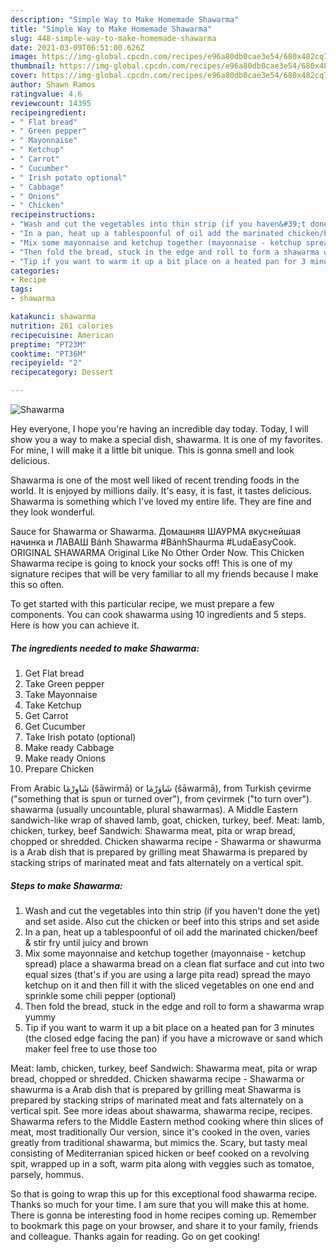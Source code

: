 ```yaml
---
description: "Simple Way to Make Homemade Shawarma"
title: "Simple Way to Make Homemade Shawarma"
slug: 448-simple-way-to-make-homemade-shawarma
date: 2021-03-09T06:51:00.626Z
image: https://img-global.cpcdn.com/recipes/e96a80db0cae3e54/680x482cq70/shawarma-recipe-main-photo.jpg
thumbnail: https://img-global.cpcdn.com/recipes/e96a80db0cae3e54/680x482cq70/shawarma-recipe-main-photo.jpg
cover: https://img-global.cpcdn.com/recipes/e96a80db0cae3e54/680x482cq70/shawarma-recipe-main-photo.jpg
author: Shawn Ramos
ratingvalue: 4.6
reviewcount: 14395
recipeingredient:
- " Flat bread"
- " Green pepper"
- " Mayonnaise"
- " Ketchup"
- " Carrot"
- " Cucumber"
- " Irish potato optional"
- " Cabbage"
- " Onions"
- " Chicken"
recipeinstructions:
- "Wash and cut the vegetables into thin strip (if you haven&#39;t done the yet) and set aside. Also cut the chicken or beef into this strips and set aside"
- "In a pan, heat up a tablespoonful of oil add the marinated chicken/beef &amp; stir fry until juicy and brown"
- "Mix some mayonnaise and ketchup together (mayonnaise - ketchup spread) place a shawarma bread on a clean flat surface and cut into two equal sizes (that&#39;s if you are using a large pita read) spread the mayo ketchup on it and then fill it with the sliced vegetables on one end and sprinkle some chili pepper (optional)"
- "Then fold the bread, stuck in the edge and roll to form a shawarma wrap yummy"
- "Tip if you want to warm it up a bit place on a heated pan for 3 minutes (the closed edge facing the pan) if you have a microwave or sand which maker feel free to use those too"
categories:
- Recipe
tags:
- shawarma

katakunci: shawarma 
nutrition: 261 calories
recipecuisine: American
preptime: "PT23M"
cooktime: "PT36M"
recipeyield: "2"
recipecategory: Dessert

---
```



![Shawarma](https://img-global.cpcdn.com/recipes/e96a80db0cae3e54/680x482cq70/shawarma-recipe-main-photo.jpg)

Hey everyone, I hope you're having an incredible day today. Today, I will show you a way to make a special dish, shawarma. It is one of my favorites. For mine, I will make it a little bit unique. This is gonna smell and look delicious.

Shawarma is one of the most well liked of recent trending foods in the world. It is enjoyed by millions daily. It's easy, it is fast, it tastes delicious. Shawarma is something which I've loved my entire life. They are fine and they look wonderful.

Sauce for Shawarma or Shawarma. Домашняя ШАУРМА вкуснейшая начинка и ЛАВАШ Bánh Shawarma #BánhShaurma #LudaEasyCook. ORIGINAL SHAWARMA Original Like No Other Order Now. This Chicken Shawarma recipe is going to knock your socks off! This is one of my signature recipes that will be very familiar to all my friends because I make this so often.


To get started with this particular recipe, we must prepare a few components. You can cook shawarma using 10 ingredients and 5 steps. Here is how you can achieve it.

<!--inarticleads1-->

##### The ingredients needed to make Shawarma:

1. Get  Flat bread
1. Take  Green pepper
1. Take  Mayonnaise
1. Take  Ketchup
1. Get  Carrot
1. Get  Cucumber
1. Take  Irish potato (optional)
1. Make ready  Cabbage
1. Make ready  Onions
1. Prepare  Chicken


From Arabic شَاوِرْمَا‎ (šāwirmā) or شَاوَرْمَا‎ (šāwarmā), from Turkish çevirme (&#34;something that is spun or turned over&#34;), from çevirmek (&#34;to turn over&#34;). shawarma (usually uncountable, plural shawarmas). A Middle Eastern sandwich-like wrap of shaved lamb, goat, chicken, turkey, beef. Meat: lamb, chicken, turkey, beef Sandwich: Shawarma meat, pita or wrap bread, chopped or shredded. Chicken shawarma recipe - Shawarma or shawurma is a Arab dish that is prepared by grilling meat Shawarma is prepared by stacking strips of marinated meat and fats alternately on a vertical spit. 

<!--inarticleads2-->

##### Steps to make Shawarma:

1. Wash and cut the vegetables into thin strip (if you haven&#39;t done the yet) and set aside. Also cut the chicken or beef into this strips and set aside
1. In a pan, heat up a tablespoonful of oil add the marinated chicken/beef &amp; stir fry until juicy and brown
1. Mix some mayonnaise and ketchup together (mayonnaise - ketchup spread) place a shawarma bread on a clean flat surface and cut into two equal sizes (that&#39;s if you are using a large pita read) spread the mayo ketchup on it and then fill it with the sliced vegetables on one end and sprinkle some chili pepper (optional)
1. Then fold the bread, stuck in the edge and roll to form a shawarma wrap yummy
1. Tip if you want to warm it up a bit place on a heated pan for 3 minutes (the closed edge facing the pan) if you have a microwave or sand which maker feel free to use those too


Meat: lamb, chicken, turkey, beef Sandwich: Shawarma meat, pita or wrap bread, chopped or shredded. Chicken shawarma recipe - Shawarma or shawurma is a Arab dish that is prepared by grilling meat Shawarma is prepared by stacking strips of marinated meat and fats alternately on a vertical spit. See more ideas about shawarma, shawarma recipe, recipes. Shawarma refers to the Middle Eastern method cooking where thin slices of meat, most traditionally Our version, since it&#39;s cooked in the oven, varies greatly from traditional shawarma, but mimics the. Scary, but tasty meal consisting of Mediterranian spiced hicken or beef cooked on a revolving spit, wrapped up in a soft, warm pita along with veggies such as tomatoe, parsely, hommus. 

So that is going to wrap this up for this exceptional food shawarma recipe. Thanks so much for your time. I am sure that you will make this at home. There is gonna be interesting food in home recipes coming up. Remember to bookmark this page on your browser, and share it to your family, friends and colleague. Thanks again for reading. Go on get cooking!
